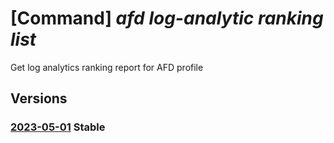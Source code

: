 # [Command] _afd log-analytic ranking list_

Get log analytics ranking report for AFD profile

## Versions

### [2023-05-01](/Resources/mgmt-plane/L3N1YnNjcmlwdGlvbnMve30vcmVzb3VyY2Vncm91cHMve30vcHJvdmlkZXJzL21pY3Jvc29mdC5jZG4vcHJvZmlsZXMve30vZ2V0bG9nYW5hbHl0aWNzcmFua2luZ3M=/2023-05-01.xml) **Stable**

<!-- mgmt-plane /subscriptions/{}/resourcegroups/{}/providers/microsoft.cdn/profiles/{}/getloganalyticsrankings 2023-05-01 -->
